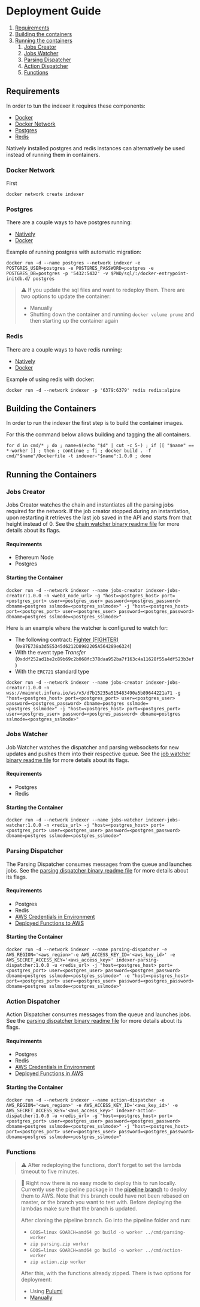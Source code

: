 # Deployment Guide

1. [Requirements](#requirements)
2. [Building the containers](#building-the-containers)
3. [Running the containers](#running-the-containers)
    1. [Jobs Creator](#jobs-creator)
    2. [Jobs Watcher](#jobs-watcher)
    3. [Parsing Dispatcher](#parsing-dispatcher)
    4. [Action Dispatcher](#action-dispatcher)
    5. [Functions](#functions)

## Requirements

In order to tun the indexer it requires these components:

* [Docker](https://docs.docker.com/get-docker/)
* [Docker Network](#docker-network)
* [Postgres](#postgres)
* [Redis](#redis)

Natively installed postgres and redis instances can alternatively be used instead of running them in containers.

### Docker Network

First 

```console
docker network create indexer
```

### Postgres

There are a couple ways to have postgres running:

* [Natively](https://www.postgresql.org/download/)
* [Docker](https://hub.docker.com/_/postgres)

Example of running postgres with automatic migration:

```console
docker run -d --name postgres --network indexer -e POSTGRES_USER=postgres -e POSTGRES_PASSWORD=postgres -e POSTGRES_DB=postgres -p '5432:5432' -v $PWD/sql/:/docker-entrypoint-initdb.d/ postgres
```

> ⚠️
> If you update the sql files and want to redeploy them.
> There are two options to update the container:
> * Manually
> * Shutting down the container and running `docker volume prume` and then starting up the container again

### Redis

There are a couple ways to have redis running:

* [Natively](https://redis.io/docs/getting-started/installation/)
* [Docker](https://hub.docker.com/_/redis)

Example of using redis with docker:

```console
docker run -d --network indexer -p '6379:6379' redis redis:alpine
```

## Building the Containers

In order to run the indexer the first step is to build the container images.

For this the command below allows building and tagging the all containers.

```console
for d in cmd/* ; do ; name=$(echo "$d" | cut -c 5-) ; if [[ "$name" == *-worker ]] ; then ; continue ; fi ; docker build . -f cmd/"$name"/Dockerfile -t indexer-"$name":1.0.0 ; done
```

## Running the Containers

### Jobs Creator

Jobs Creator watches the chain and instantiates all the parsing jobs required for the network. If the job creator
stopped during an instantiation, upon restarting it retrieves the last job saved in the API and starts from that height
instead of 0. See the [chain watcher binary readme file](cmd/jobs-creator/README.md) for more details about its flags.

#### Requirements

* Ethereum Node
* Postgres

#### Starting the Container

```console
docker run -d --network indexer --name jobs-creator indexer-jobs-creator:1.0.0 -n <web3_node_url> -g "host=<postgres_host> port=<postgres_port> user=<postgres_user> password=<postgres_password> dbname=postgres sslmode=<postgres_sslmode>" -j "host=<postgres_host> port=<postgres_port> user=<postgres_user> password=<postgres_password> dbname=postgres sslmode=<postgres_sslmode>"
```

Here is an example where the watcher is configured to watch for:

* The following contract: [Fighter (FIGHTER)](https://etherscan.io/address/0x87E738a3d5E5345d6212D8982205A564289e6324) (`0x87E738a3d5E5345d6212D8982205A564289e6324`)
* With the event type _Transfer_ (`0xddf252ad1be2c89b69c2b068fc378daa952ba7f163c4a11628f55a4df523b3ef`)
* With the `ERC721` standard type

```console
docker run -d --network indexer --name jobs-creator indexer-jobs-creator:1.0.0 -n wss://mainnet.infura.io/ws/v3/d7b15235a515483490a5b89644221a71 -g "host=<postgres_host> port=<postgres_port> user=<postgres_user> password=<postgres_password> dbname=postgres sslmode=<postgres_sslmode>" -j "host=<postgres_host> port=<postgres_port> user=<postgres_user> password=<postgres_password> dbname=postgres sslmode=<postgres_sslmode>"
```

### Jobs Watcher

Job Watcher watches the dispatcher and parsing websockets for new updates and pushes them into their respective queue.
See the [job watcher binary readme file](cmd/jobs-watcher/README.md) for more details about its flags.

#### Requirements

* Postgres
* Redis

#### Starting the Container

```console
docker run -d --network indexer --name jobs-watcher indexer-jobs-watcher:1.0.0 -n <redis_url> -j "host=<postgres_host> port=<postgres_port> user=<postgres_user> password=<postgres_password> dbname=postgres sslmode=<postgres_sslmode>"
```

### Parsing Dispatcher

The Parsing Dispatcher consumes messages from the queue and launches jobs.
See the [parsing dispatcher binary readme file](cmd/parsing-dispatcher/README.md) for more details about its flags.

#### Requirements

* Postgres
* Redis
* [AWS Credentials in Environment](https://docs.aws.amazon.com/cli/latest/userguide/cli-configure-envvars.html)
* [Deployed Functions to AWS](#functions)

#### Starting the Container

```console
docker run -d --network indexer --name parsing-dispatcher -e AWS_REGION='<aws_region>'-e AWS_ACCESS_KEY_ID='<aws_key_id>' -e AWS_SECRET_ACCESS_KEY='<aws_access_key>' indexer-parsing-dispatcher:1.0.0 -u <redis_url> -j "host=<postgres_host> port=<postgres_port> user=<postgres_user> password=<postgres_password> dbname=postgres sslmode=<postgres_sslmode>" -e "host=<postgres_host> port=<postgres_port> user=<postgres_user> password=<postgres_password> dbname=postgres sslmode=<postgres_sslmode>"
```

### Action Dispatcher

Action Dispatcher consumes messages from the queue and launches jobs.
See the [parsing dispatcher binary readme file](cmd/parsing-dispatcher/README.md) for more details about its flags.

#### Requirements

* Postgres
* Redis
* [AWS Credentials in Environment](https://docs.aws.amazon.com/cli/latest/userguide/cli-configure-envvars.html)
* [Deployed Functions in AWS](#functions)

#### Starting the Container

```console
docker run -d --network indexer --name action-dispatcher -e AWS_REGION='<aws_region>' -e AWS_ACCESS_KEY_ID='<aws_key_id>' -e AWS_SECRET_ACCESS_KEY='<aws_access_key>' indexer-action-dispatcher:1.0.0 -u <redis_url> -g "host=<postgres_host> port=<postgres_port> user=<postgres_user> password=<postgres_password> dbname=postgres sslmode=<postgres_sslmode>" -j "host=<postgres_host> port=<postgres_port> user=<postgres_user> password=<postgres_password> dbname=postgres sslmode=<postgres_sslmode>"
```

### Functions

> ⚠️
> After redeploying the functions, don't forget to set the lambda timeout to five minutes.

> 🚧
> Right now there is no easy mode to deploy this to run locally.
> Currently use the pipeline package in the [pipeline branch](https://github.com/NFT-com/indexer/tree/pipeline) to deploy them to AWS.
> Note that this branch could have not been rebased on master, or the branch you want to test with.
> Before deploying the lambdas make sure that the branch is updated.
>
> After cloning the pipeline branch.
> Go into the pipeline folder and run:
>
> * ` GOOS=linux GOARCH=amd64 go build -o worker ../cmd/parsing-worker `
> * ` zip parsing.zip worker `
> * ` GOOS=linux GOARCH=amd64 go build -o worker ../cmd/action-worker `
> * ` zip action.zip worker `
>
> After this, with the functions already zipped.
> There is two options for deployment:
>
> * Using [Pulumi](https://www.pulumi.com/)
> * [Manually](https://docs.aws.amazon.com/lambda/latest/dg/gettingstarted-package.html)
> 